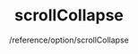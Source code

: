---
layout: reference_md
title: scrollCollapse
summary: 
sub: 文档(Options & API) DataTables中文网
since: DataTables 1.10
navcategory: option
keywords: scrollCollapse,option
author: /reference/option/scrollCollapse
---